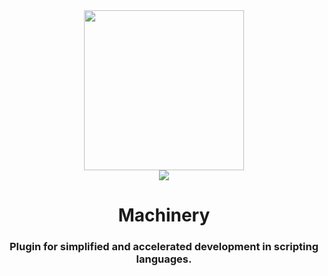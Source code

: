 <div align="center">
    <img align="center" src="https://i.imgur.com/fh69rza.png" height="256">
</div>

<div align="center">
    <img src="https://github.com/Craftoriya/Machinery/actions/workflows/build/badge.svg">
</div>

<h1 align="center">Machinery</h1>
<h3 align="center">Plugin for simplified and accelerated development in scripting languages.</h3>
